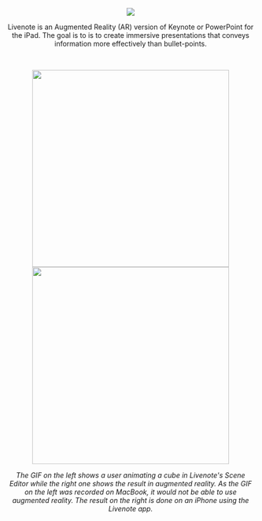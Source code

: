 <p align="center">
  <img src="https://github.com/trevinwisaksana/Livenote/blob/master/Screenshots/livenoteBanner.jpg">
</p>

<p align="center">
  Livenote is an Augmented Reality (AR) version of Keynote or PowerPoint for the iPad. The goal is to is to create immersive presentations that conveys information more effectively than bullet-points.
</p>

<br/>

<p align="center">
  <img src="https://github.com/trevinwisaksana/Livenote/blob/master/Screenshots/Livenote%20Demo.gif" width="400"/>
  <img src="https://github.com/trevinwisaksana/Livenote/blob/master/Screenshots/Livenote%20AR%20Demo.gif" width="400"/>
</p>


<p align="center">
  <em>The GIF on the left shows a user animating a cube in Livenote's Scene Editor while the right one shows the result in augmented reality. As the GIF on the left was recorded on MacBook, it would not be able to use augmented reality. The result on the right is done on an iPhone using the Livenote app.</em>
</p>
